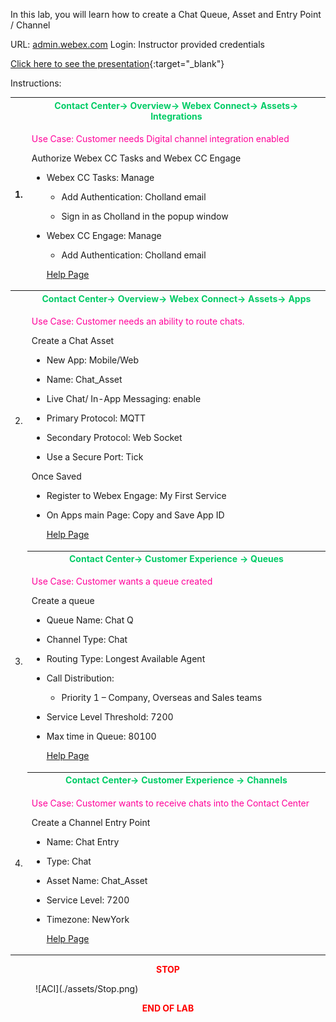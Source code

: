 In this lab, you will learn how to create a Chat Queue, Asset and Entry
Point / Channel

URL: [admin.webex.com](http://admin.webex.com/) Login: Instructor
provided credentials

[Click here to see the presentation](./Lab7.html){:target="_blank"}

Instructions:

<table>
<colgroup>
<col style="width: 4%" />
<col style="width: 95%" />
</colgroup>
<thead>
<tr>
<th rowspan="2">1.</th>
<th><span style="color:#00CC66;">Contact Center-&gt; Overview-&gt; Webex Connect-&gt; Assets-&gt;
Integrations</th></span>
</tr>
<tr>
<td><span style="color:#FF0099;"><p>Use Case: Customer needs Digital channel integration enabled</p></span>
<p>Authorize Webex CC Tasks and Webex CC Engage</p>
<ul>
<li><p>Webex CC Tasks: Manage</p>
<ul>
<li><p>Add Authentication: Cholland email</p></li>
<li><p>Sign in as Cholland in the popup window</p></li>
</ul></li>
<li><p>Webex CC Engage: Manage</p>
<ul>
<li><p>Add Authentication: Cholland email</p></li>
</ul></li>
<a href="https://help.webexconnect.io/docs/wxcc-node-palette#node-authorization" target="_blank">Help Page</a>
</ul></th>
</tr>
</thead>
<tbody>
<tr>
<td rowspan="2">2.</td>
<th><span style="color:#00CC66;">Contact Center-&gt; Overview-&gt; Webex Connect-&gt; Assets-&gt;
Apps</th></span>
</tr>
<tr>
<td><p><span style="color:#FF0099;">Use Case: Customer needs an ability to route chats.</p></span>
<p>Create a Chat Asset</p>
<ul>
<li><p>New App: Mobile/Web</p></li>
<li><p>Name: Chat_Asset</p></li>
<li><p>Live Chat/ In-App Messaging: enable</p></li>
<li><p>Primary Protocol: MQTT</p></li>
<li><p>Secondary Protocol: Web Socket</p></li>
<li><p>Use a Secure Port: Tick</p>
</ul>
<p>Once Saved</p></li>
</ul>
<ul>
<li><p>Register to Webex Engage: My First Service</p></li>
<li><p>On Apps main Page: Copy and Save App ID</p></li>
<a href="https://help.webexconnect.io/docs/wxcc-channel-assset-configuration-wxcc" target="_blank">Help Page</a>
</ul></td>
</tr>
<tr>
<td rowspan="2">3.</td>
<th><span style="color:#00CC66;">Contact Center-&gt; Customer Experience -&gt; Queues</th></span>
</tr>
<tr>
<td><p><span style="color:#FF0099;">Use Case: Customer wants a queue created</p></span>
<p>Create a queue</p>
<ul>
<li><p>Queue Name: Chat Q</p></li>
<li><p>Channel Type: Chat</p></li>
<li><p>Routing Type: Longest Available Agent</p></li>
<li><p>Call Distribution:</p>
<ul>
<li><p>Priority 1 – Company, Overseas and Sales teams</p></li>
</ul></li>
<li><p>Service Level Threshold: 7200</p></li>
<li><p>Max time in Queue: 80100</p></li>
<a href="https://help.webex.com/en-us/article/np2fdx/Understand-Routing-and-Queueing-in-Webex-Contact-Center" target="_blank">Help Page</a>
</ul></td>
</tr>
<tr>
<td rowspan="2">4.</td>
<th><span style="color:#00CC66;">Contact Center-&gt; Customer Experience -&gt; Channels</th></span>
</tr>
<tr>
<td><p><span style="color:#FF0099;">Use Case: Customer wants to receive chats into the Contact Center</p></span>
<p>Create a Channel Entry Point</p>
<ul>
<li><p>Name: Chat Entry</p></li>
<li><p>Type: Chat</p></li>
<li><p>Asset Name: Chat_Asset</p></li>
<li><p>Service Level: 7200</p></li>
<li><p>Timezone: NewYork</p></li>
<a href="https://help.webex.com/en-us/article/n954r0k/Set-up-digital-channels-in-Webex-Contact-Center" target="_blank">Help Page</a>
</ul></td>
</tr>
</tbody>
</table>

<center><span style="color: Red;"><strong>STOP</strong></span></center>
<figure markdown>
  ![ACI](./assets/Stop.png)
</figure>

<center><span style="color: Red;"><strong>END OF LAB</strong></span></center>